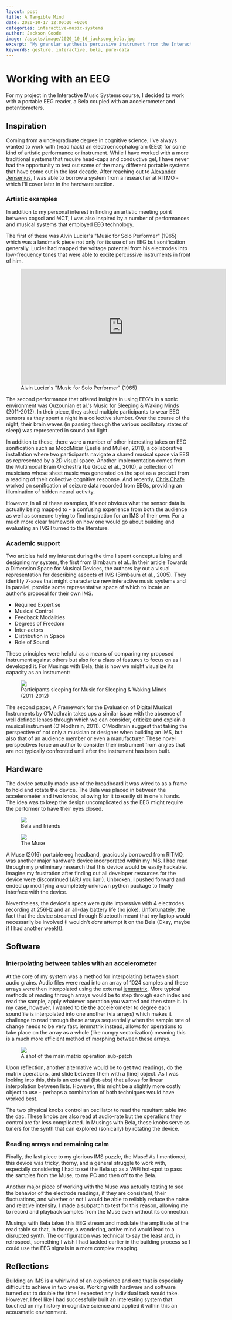 ```yaml
---
layout: post
title: A Tangible Mind
date: 2020-10-17 12:00:00 +0200
categories: interactive-music-systems
author: Jackson Goode
image: /assets/image/2020_10_16_jacksong_bela.jpg
excerpt: "My granular synthesis percussive instrument from the Interactive Music Systems course."
keywords: gesture, interactive, bela, pure-data
---
```


# Working with an EEG

For my project in the Interactive Music Systems course, I decided to work with a portable EEG reader, a Bela coupled with an accelerometer and potentiometers.


## Inspiration

Coming from a undergraduate degree in cognitive science, I've always wanted to work with (read hack) an electroencephalogram (EEG) for some kind of artistic performance or instrument. While I have worked with a more traditional systems that require head-caps and conductive gel, I have never had the opportunity to test out some of the many different portable systems that have come out in the last decade. After reaching out to [Alexander Jensenius](arj.no), I was able to borrow a system from a researcher at RITMO - which I'll cover later in the hardware section.

### Artistic examples

In addition to my personal interest in finding an artistic meeting point between cogsci and MCT, I was also inspired by a number of performances and musical systems that employed EEG technology.

The first of these was Alvin Lucier's "Music for Solo Performer" (1965) which was a landmark piece not only for its use of an EEG but sonification generally. Lucier had mapped the voltage potential from his electrodes into low-frequency tones that were able to excite percussive instruments in front of him.

<figure>
    <iframe width="560" height="315" src="https://www.youtube-nocookie.com/embed/bIPU2ynqy2Y" frameborder="0" allow="accelerometer; autoplay; clipboard-write; encrypted-media; gyroscope; picture-in-picture" allowfullscreen></iframe>
    <figcaption>Alvin Lucier's "Music for Solo Performer" (1965)</figcaption>
</figure>

The second performance that offered insights in using EEG's in a sonic environment was Ouzounian et al.'s Music for Sleeping & Waking Minds (2011-2012). In their piece, they asked multiple participants to wear EEG sensors as they spent a night in a collective slumber. Over the course of the night, their brain waves (in passing through the various oscillatory states of sleep) was represented in sound and light.
<!-- 
<figure>
    <img src="assets/image/2020_10_16_jacksong_slee_wake.jpg">
    <figcaption>Participants sleeping for Music for Sleeping & Waking Minds (2011-2012)</figcaption>
</figure> -->

In addition to these, there were a number of other interesting takes on EEG sonification such as MoodMixer (Leslie and Mullen, 2011), a collaborative installation where two participants navigate a shared musical space via EEG as represented by a 2D visual space. Another implementation comes from the Multimodal Brain Orchestra (Le Grouz et al., 2010), a collection of musicians whose sheet music was generated on the spot as a product from a reading of their collective cognitive response. And recently, [Chris Chafe](https://www.youtube.com/watch?v=n0T2uB-GLc8) worked on sonification of seizure data recorded from EEGs, providing an illumination of hidden neural activity.  

However, in all of these examples, it's not obvious what the sensor data is actually being mapped to - a confusing experience from both the audience as well as someone trying to find inspiration for an IMS of their own. For a much more clear framework on how one would go about building and evaluating an IMS I turned to the literature.

### Academic support

Two articles held my interest during the time I spent conceptualizing and designing my system, the first from Birnbaum et al.. In their article Towards a Dimension Space for Musical Devices, the authors lay out a visual representation for describing aspects of IMS (Birnbaum et al., 2005). They identify 7-axes that might characterize new interactive music systems and in parallel, provide some representative space of which to locate an author's proposal for their own IMS.

- Required Expertise
- Musical Control
- Feedback Modalities
- Degrees of Freedom
- Inter-actors
- Distribution in Space
- Role of Sound

These principles were helpful as a means of comparing my proposed instrument against others but also for a class of features to focus on as I developed it. For Musings with Bela, this is how we might visualize its capacity as an instrument:

<figure>
    <img src="assets/image/2020_10_16_jacksong_musings_dim_space.png">
    <figcaption> Participants sleeping for Music for Sleeping & Waking Minds (2011-2012)</figcaption>
</figure>

The second paper, A Framework for the Evaluation of Digital Musical Instruments by O'Modhrain takes ups a similar issue with the absence of well defined lenses through which we can consider, criticize and explain a musical instrument (O'Modhrain, 2011). O'Modhrain suggest that taking the perspective of not only a musician or designer when building an IMS, but also that of an audience member or even a manufacturer. These novel perspectives force an author to consider their instrument from angles that are not typically confronted until after the instrument has been built.

## Hardware

The device actually made use of the breadboard it was wired to as a frame to hold and rotate the device. The Bela was placed in between the accelerometer and two knobs, allowing for it to easily sit in one's hands. The idea was to keep the design uncomplicated as the EEG might require the performer to have their eyes closed.

<figure>
    <img src="assets/image/2020_10_16_jacksong_bela.jpg">
    <figcaption>Bela and friends</figcaption>
</figure>

<figure>
    <img src="assets/image/2020_10_16_jacksong_muse.jpg">
    <figcaption>The Muse</figcaption>
</figure>

A Muse (2016) portable eeg headband, graciously borrowed from RITMO, was another major hardware device incorporated within my IMS. I had read through my preliminary research that this device would be easily hackable. Imagine my frustration after finding out all developer resources for the device were discontinued (ARJ you liar!). Unbroken, I pushed forward and ended up modifying a completely unknown python package to finally interface with the device.

Nevertheless, the device's specs were quite impressive with 4 electrodes recording at 256Hz and an all-day battery life (no joke). Unfortunately, the fact that the device streamed through Bluetooth meant that my laptop would necessarily be involved (I wouldn't _dare_ attempt it on the Bela (Okay, maybe if I had another week!)).

## Software

### Interpolating between tables with an accelerometer

At the core of my system was a method for interpolating between short audio grains. Audio files were read into an array of 1024 samples and these arrays were then interpolated using the external [iemmatrix](). More typical methods of reading through arrays would be to step through each index and read the sample, apply whatever operation you wanted and then store it. In my case, however, I wanted to tie the accelerometer to degree each soundfile is interpolated into one another (via arrays) which makes it challenge to read through these arrays sequentially when the sample rate of change needs to be very fast. iemmatrix instead, allows for operations to take place on the array as a whole (like numpy vectorization) meaning this is a much more efficient method of morphing between these arrays.

<figure>
    <img src="assets/image/2020_10_16_jacksong_intrp.png">
    <figcaption>A shot of the main matrix operation sub-patch</figcaption>
</figure>

Upon reflection, another alternative would be to get two readings, do the matrix operations, and slide between them with a [line] object. As I was looking into this, this is an external (list-abs) that allows for linear interpolation between lists. However, this might be a slightly more costly object to use - perhaps a combination of both techniques would have worked best.

The two physical knobs control an oscillator to read the resultant table into the dac. These knobs are also read at audio-rate but the operations they control are far less complicated. In Musings with Bela, these knobs serve as tuners for the synth that can explored (sonically) by rotating the device.

### Reading arrays and remaining calm

Finally, the last piece to my glorious IMS puzzle, the Muse! As I mentioned, this device was tricky, thorny, and a general struggle to work with, especially considering I had to set the Bela up as a WiFi hot-spot to pass the samples from the Muse, to my PC and then off to the Bela.

Another major piece of working with the Muse was actually testing to see the behavior of the electrode readings, if they are consistent, their fluctuations, and whether or not I would be able to reliably reduce the noise and relative intensity. I made a subpatch to test for this reason, allowing me to record and playback samples from the Muse even without its connection.

<!-- <figure>
    <img src="assets/image/2020_10_16_jacksong_.jpg">
    <figcaption>Data from the Muse</figcaption>
</figure> -->

Musings with Bela takes this EEG stream and modulate the amplitude of the read table so that, in theory, a wandering, active mind would lead to a disrupted synth. The configuration was technical to say the least and, in retrospect, something I wish I had tackled earlier in the building process so I could use the EEG signals in a more complex mapping.

## Reflections

Building an IMS is a whirlwind of an experience and one that is especially difficult to achieve in two weeks. Working with hardware and software turned out to double the time I expected any individual task would take. However, I feel like I had successfully built an interesting system that touched on my history in cognitive science and applied it within this an acousmatic environment. 

